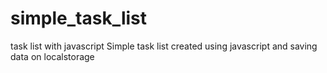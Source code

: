 # simple_task_list
task list with javascript
Simple task list created using javascript and saving data on localstorage
